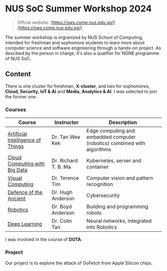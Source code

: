 # NUS SoC Summer Workshop 2024
> 
> Offcial website: [https://sws.comp.nus.edu.sg/](https://sws.comp.nus.edu.sg/)

The summer workshop is orgranized by NUS School of Computing, intended for freshman and sophomore students to learn more about computer science and software engineering through a hands-on project. As descibed by the person in charge, it's also a qualifier for NGNE programme of NUS SoC.

## Content

There is one cluster for freshman, **X-cluster**, and two for sophomores, **Cloud, Security, IoT & AI** and **Media, Analytics & AI**. I was selected to join the former one.

### Courses

| Course | Instructor | Description |
| --- | --- | --- |
| [Artificial Intelligence of Things](./Artificial%20Intelligence%20of%20Things) | Dr. Tan Wee Kek | Edge computing and embedded computer (robotics) combined with algorithms |
| [Cloud Computing with Big Data](./Cloud%20Computing%20with%20Big%20Data) | Dr. Richard T. B. Ma | Kubernetes, server and container |
| [Visual Computing](./Visual%20Computing) | Dr. Terence Tim | Computer vision and pattern recognition |
| [Defence of the Ancient](./Defence%20of%20the%20Ancient) | Dr. Hugh Anderson | Cybersecurity |
| [Robotics](./Robotics) | Dr. Boyd Anderson | Building and programming robots |
| [Deep Learning](./Deep%20Learning) | Dr. Colin Tan | Neural networks, integrated into Robotics |

I was involved in the course of **DOTA**.

### Project

Our project is to explore the attack of GoFetch from Apple Silicon chips.

